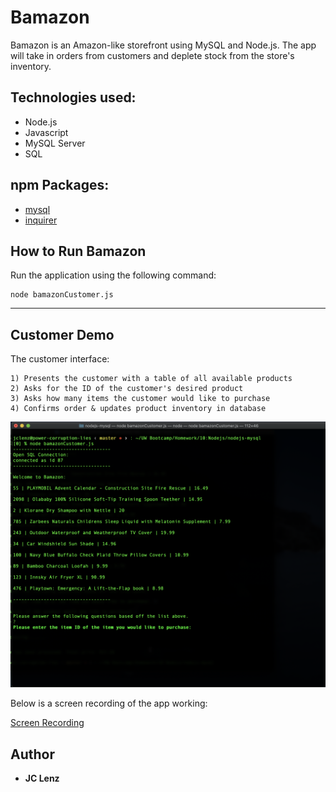 # Bamazon
Bamazon is an Amazon-like storefront using MySQL and Node.js. The app will take in orders from customers and deplete stock from the store's inventory. 

## Technologies used:

* Node.js
* Javascript
* MySQL Server
* SQL

## npm Packages:
* [mysql](https://www.npmjs.com/package/mysql)
* [inquirer](https://www.npmjs.com/package/inquirer)

## How to Run Bamazon
Run the application using the following command:

```
node bamazonCustomer.js
```

___

## Customer Demo <a id="customer-demo"></a>
The customer interface:

```
1) Presents the customer with a table of all available products
2) Asks for the ID of the customer's desired product
3) Asks how many items the customer would like to purchase
4) Confirms order & updates product inventory in database
```

![customer demo](screenshots/bamazonCustomer.png)

Below is a screen recording of the app working:

[Screen Recording](screenshots/bamazon_recording.m4v)

## Author
* **JC Lenz** 
